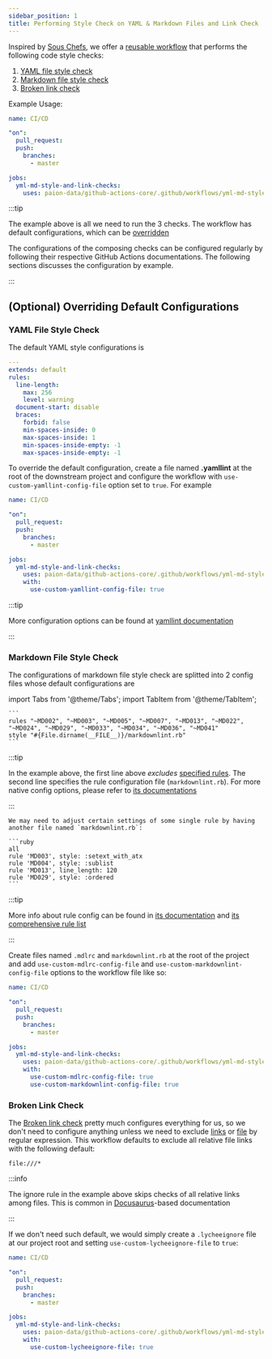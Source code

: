 ```yaml
---
sidebar_position: 1
title: Performing Style Check on YAML & Markdown Files and Link Check
---
```


[//]: # (Copyright Paion Data)

[//]: # (Licensed under the Apache License, Version 2.0 &#40;the "License"&#41;;)
[//]: # (you may not use this file except in compliance with the License.)
[//]: # (You may obtain a copy of the License at)

[//]: # (    http://www.apache.org/licenses/LICENSE-2.0)

[//]: # (Unless required by applicable law or agreed to in writing, software)
[//]: # (distributed under the License is distributed on an "AS IS" BASIS,)
[//]: # (WITHOUT WARRANTIES OR CONDITIONS OF ANY KIND, either express or implied.)
[//]: # (See the License for the specific language governing permissions and)
[//]: # (limitations under the License.)

Inspired by [Sous Chefs](https://github.com/sous-chefs/.github/blob/main/.github/workflows/lint-unit.yml), we offer a
[reusable workflow](https://docs.github.com/en/actions/using-workflows/reusing-workflows) that performs the
following code style checks:

1. [YAML file style check]
2. [Markdown file style check]
3. [Broken link check]

Example Usage:

```yaml
name: CI/CD

"on":
  pull_request:
  push:
    branches:
      - master

jobs:
  yml-md-style-and-link-checks:
    uses: paion-data/github-actions-core/.github/workflows/yml-md-style-and-link-checks.yml@master
```

:::tip

The example above is all we need to run the 3 checks. The workflow has default configurations, which can be
[overridden](#optional-overriding-default-configurations)

The configurations of the composing checks can be configured regularly by following their respective GitHub Actions
documentations. The following sections discusses the configuration by example.

:::

(Optional) Overriding Default Configurations
--------------------------------------------

### YAML File Style Check

The default YAML style configurations is

```yaml
---
extends: default
rules:
  line-length:
    max: 256
    level: warning
  document-start: disable
  braces:
    forbid: false
    min-spaces-inside: 0
    max-spaces-inside: 1
    min-spaces-inside-empty: -1
    max-spaces-inside-empty: -1
```

To override the default configuration, create a file named **.yamllint** at the root of the downstream project and
configure the workflow with `use-custom-yamllint-config-file` option set to `true`. For example

```yaml
name: CI/CD

"on":
  pull_request:
  push:
    branches:
      - master

jobs:
  yml-md-style-and-link-checks:
    uses: paion-data/github-actions-core/.github/workflows/yml-md-style-and-link-checks.yml@master
    with:
      use-custom-yamllint-config-file: true
```

:::tip

More configuration options can be found at [yamllint documentation](https://yamllint.readthedocs.io/en/stable/)

:::

### Markdown File Style Check

The configurations of markdown file style check are splitted into 2 config files whose default configurations
are

import Tabs from '@theme/Tabs';
import TabItem from '@theme/TabItem';

<Tabs>
  <TabItem value=".mdlrc" label=".mdlrc" default>

    ```
    rules "~MD002", "~MD003", "~MD005", "~MD007", "~MD013", "~MD022", "~MD024", "~MD029", "~MD033", "~MD034", "~MD036", "~MD041"
    style "#{File.dirname(__FILE__)}/markdownlint.rb"
    ```

:::tip

In the example above, the first line above *excludes*
[specified rules](https://github.com/markdownlint/markdownlint/blob/main/docs/RULES.md). The second line specifies the
rule configuration file (`markdownlint.rb`). For more native config options, please refer to
[its documentations](https://github.com/markdownlint/markdownlint/blob/main/docs/configuration.md)

:::

  </TabItem>
  <TabItem value="markdownlint.rb" label="markdownlint.rb">

    We may need to adjust certain settings of some single rule by having another file named `markdownlint.rb`:

    ```ruby
    all
    rule 'MD003', style: :setext_with_atx
    rule 'MD004', style: :sublist
    rule 'MD013', line_length: 120
    rule 'MD029', style: :ordered
    ```

:::tip

More info about rule config can be found in
[its documentation](https://github.com/markdownlint/markdownlint/blob/main/docs/creating_rules.md) and
[its comprehensive rule list](https://github.com/markdownlint/markdownlint/blob/main/docs/RULES.md)

:::
</TabItem>
</Tabs>

Create files named `.mdlrc` and `markdownlint.rb` at the root of the project and add `use-custom-mdlrc-config-file` and
`use-custom-markdownlint-config-file` options to the workflow file like so:

```yaml
name: CI/CD

"on":
  pull_request:
  push:
    branches:
      - master

jobs:
  yml-md-style-and-link-checks:
    uses: paion-data/github-actions-core/.github/workflows/yml-md-style-and-link-checks.yml@master
    with:
      use-custom-mdlrc-config-file: true
      use-custom-markdownlint-config-file: true
```

### Broken Link Check

The [Broken link check] pretty much configures everything for us, so we don't need to configure anything unless we
need to exclude
[links](https://github.com/lycheeverse/lychee-action#excluding-links-from-getting-checked) or
[file](https://github.com/lycheeverse/lychee-action) by regular expression. This workflow defaults to exclude all
relative file links with the following default:

```ignore title=".lycheeignore"
file:///*
```

:::info

The ignore rule in the example above skips checks of all relative links among files. This is common in
[Docusaurus](https://docusaurus.io/docs/markdown-features/links)-based documentation

:::

If we don't need such default, we would simply create a `.lycheeignore` file at our project root and setting
`use-custom-lycheeignore-file` to `true`:

```yaml
name: CI/CD

"on":
  pull_request:
  push:
    branches:
      - master

jobs:
  yml-md-style-and-link-checks:
    uses: paion-data/github-actions-core/.github/workflows/yml-md-style-and-link-checks.yml@master
    with:
      use-custom-lycheeignore-file: true
```

[YAML file style check]: https://github.com/actionshub/yamllint
[Markdown file style check]: https://github.com/actionshub/markdownlint
[Broken link check]: https://github.com/lycheeverse/lychee-action
